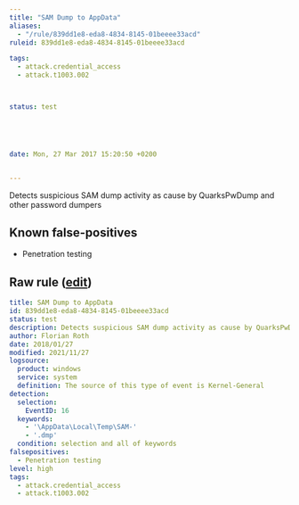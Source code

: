 ```yaml
---
title: "SAM Dump to AppData"
aliases:
  - "/rule/839dd1e8-eda8-4834-8145-01beeee33acd"
ruleid: 839dd1e8-eda8-4834-8145-01beeee33acd

tags:
  - attack.credential_access
  - attack.t1003.002



status: test





date: Mon, 27 Mar 2017 15:20:50 +0200


---
```


Detects suspicious SAM dump activity as cause by QuarksPwDump and other password dumpers

<!--more-->


## Known false-positives

* Penetration testing




## Raw rule ([edit](https://github.com/SigmaHQ/sigma/edit/master/rules/windows/builtin/system/win_susp_sam_dump.yml))
```yaml
title: SAM Dump to AppData
id: 839dd1e8-eda8-4834-8145-01beeee33acd
status: test
description: Detects suspicious SAM dump activity as cause by QuarksPwDump and other password dumpers
author: Florian Roth
date: 2018/01/27
modified: 2021/11/27
logsource:
  product: windows
  service: system
  definition: The source of this type of event is Kernel-General
detection:
  selection:
    EventID: 16
  keywords:
    - '\AppData\Local\Temp\SAM-'
    - '.dmp'
  condition: selection and all of keywords
falsepositives:
  - Penetration testing
level: high
tags:
  - attack.credential_access
  - attack.t1003.002

```
